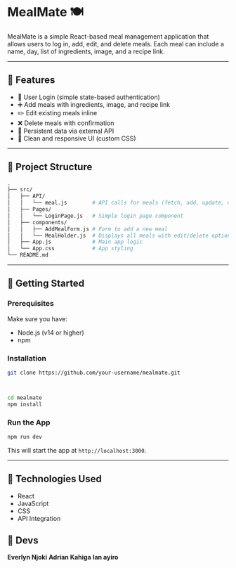 
# MealMate 🍽️

MealMate is a simple React-based meal management application that allows users to log in, add, edit, and delete meals. Each meal can include a name, day, list of ingredients, image, and a recipe link. 

---

## 🧾 Features

- 🔐 User Login (simple state-based authentication)
- ➕ Add meals with ingredients, image, and recipe link
- ✏️ Edit existing meals inline
- ❌ Delete meals with confirmation
- 💾 Persistent data via external API
- 🎨 Clean and responsive UI (custom CSS)

---

## 📁 Project Structure

```bash
.
├── src/
│   ├── API/
│   │   └── meal.js        # API calls for meals (fetch, add, update, delete)
│   ├── Pages/
│   │   └── LoginPage.js   # Simple login page component
│   ├── components/
│   │   ├── AddMealForm.js # Form to add a new meal
│   │   └── MealHolder.js  # Displays all meals with edit/delete options
│   ├── App.js             # Main app logic
│   └── App.css            # App styling
└── README.md
```

---

## 🚀 Getting Started

### Prerequisites

Make sure you have:

- Node.js (v14 or higher)
- npm 

### Installation

```bash
git clone https://github.com/your-username/mealmate.git



cd mealmate
npm install
```

### Run the App

```bash
npm run dev
```

This will start the app at `http://localhost:3000`.

---



## 🧪 Technologies Used

- React 
- JavaScript 
- CSS
-  API Integration


## 🙌 Devs

**Everlyn Njoki**
**Adrian Kahiga**
**Ian ayiro**



